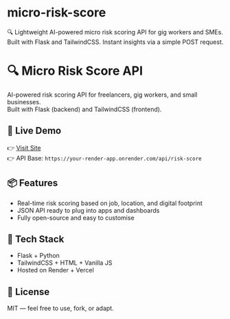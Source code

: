 # micro-risk-score
🔍 Lightweight AI-powered micro risk scoring API for gig workers and SMEs. Built with Flask and TailwindCSS. Instant insights via a simple POST request.

# 🔍 Micro Risk Score API

AI-powered risk scoring API for freelancers, gig workers, and small businesses.  
Built with Flask (backend) and TailwindCSS (frontend).

## 🚀 Live Demo
👉 [Visit Site](https://your-vercel-app.vercel.app)  
👉 API Base: `https://your-render-app.onrender.com/api/risk-score`

## 📦 Features
- Real-time risk scoring based on job, location, and digital footprint
- JSON API ready to plug into apps and dashboards
- Fully open-source and easy to customise

## 📂 Tech Stack
- Flask + Python
- TailwindCSS + HTML + Vanilla JS
- Hosted on Render + Vercel

## 📄 License
MIT — feel free to use, fork, or adapt.

